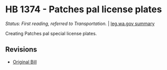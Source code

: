 # HB 1374 - Patches pal license plates
*Status: First reading, referred to Transportation.* | [leg.wa.gov summary](https://app.leg.wa.gov/billsummary?BillNumber=1374&Year=2021)

Creating Patches pal special license plates.

## Revisions
* [Original Bill](1/)